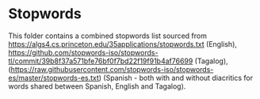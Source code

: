 # Stopwords
This folder contains a combined stopwords list sourced from https://algs4.cs.princeton.edu/35applications/stopwords.txt (English), https://github.com/stopwords-iso/stopwords-tl/commit/39b8f37a571bfe76bf0f7bd22f19f91b4af76699 (Tagalog), (https://raw.githubusercontent.com/stopwords-iso/stopwords-es/master/stopwords-es.txt) (Spanish - both with and without diacritics for words shared between Spanish, English and Tagalog).
